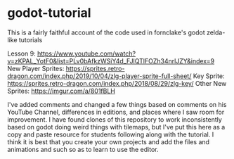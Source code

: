 # godot-tutorial

This is a fairly faithful account of the code used in fornclake's godot zelda-like tutorials

Lesson 9: https://www.youtube.com/watch?v=zKPAL_YotF0&list=PLv0bAfkzWSiY4d_FJlQTlFOZh34nrlJZY&index=9
New Player Sprites: https://sprites.retro-dragon.com/index.php/2019/10/04/zlg-player-sprite-full-sheet/
Key Sprite: https://sprites.retro-dragon.com/index.php/2018/08/29/zlg-key/
Other New Sprites: https://imgur.com/a/801fBLH

I've added comments and changed a few things based on comments on his YouTube Channel, differences in editions,
and places where I saw room for improvement.  I have found clones of this repository to work inconsistently 
based on godot doing weird things with tilemaps, but I've put this here as a copy and paste resource for students
following along with the tutorial.  I think it is best that you create your own projects and add the files and 
animations and such so as to learn to use the editor.
